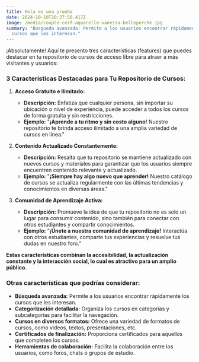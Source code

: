 ```yaml
---
title: Hola es una prueba
date: 2024-10-10T20:37:50.417Z
image: /media/couple-cerf-aquarelle-vanessa-belleperche.jpg
summary: "Búsqueda avanzada: Permite a los usuarios encontrar rápidamente los
  cursos que les interesan."
---
```

¡Absolutamente! Aquí te presento tres características (features) que puedes destacar en tu repositorio de cursos de acceso libre para atraer a más visitantes y usuarios:

### 3 Características Destacadas para Tu Repositorio de Cursos:

1. **Acceso Gratuito e Ilimitado:**

   * **Descripción:** Enfatiza que cualquier persona, sin importar su ubicación o nivel de experiencia, puede acceder a todos los cursos de forma gratuita y sin restricciones.
   * **Ejemplo:** "**¡Aprende a tu ritmo y sin costo alguno!** Nuestro repositorio te brinda acceso ilimitado a una amplia variedad de cursos en línea."
2. **Contenido Actualizado Constantemente:**

   * **Descripción:** Resalta que tu repositorio se mantiene actualizado con nuevos cursos y materiales para garantizar que los usuarios siempre encuentren contenido relevante y actualizado.
   * **Ejemplo:** "**¡Siempre hay algo nuevo que aprender!** Nuestro catálogo de cursos se actualiza regularmente con las últimas tendencias y conocimientos en diversas áreas."
3. **Comunidad de Aprendizaje Activa:**

   * **Descripción:** Promueve la idea de que tu repositorio no es solo un lugar para consumir contenido, sino también para conectar con otros estudiantes y compartir conocimientos.
   * **Ejemplo:** "**¡Únete a nuestra comunidad de aprendizaje!** Interactúa con otros estudiantes, comparte tus experiencias y resuelve tus dudas en nuestro foro."

**Estas características combinan la accesibilidad, la actualización constante y la interacción social, lo cual es atractivo para un amplio público.**

### Otras características que podrías considerar:

* **Búsqueda avanzada:** Permite a los usuarios encontrar rápidamente los cursos que les interesan.
* **Categorización detallada:** Organiza los cursos en categorías y subcategorías para facilitar la navegación.
* **Cursos en diversos formatos:** Ofrece una variedad de formatos de cursos, como videos, textos, presentaciones, etc.
* **Certificados de finalización:** Proporciona certificados para aquellos que completen los cursos.
* **Herramientas de colaboración:** Facilita la colaboración entre los usuarios, como foros, chats o grupos de estudio.